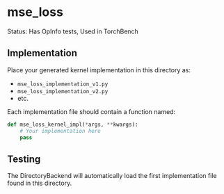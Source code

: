 # mse_loss

Status: Has OpInfo tests, Used in TorchBench

## Implementation

Place your generated kernel implementation in this directory as:
- `mse_loss_implementation_v1.py`
- `mse_loss_implementation_v2.py`
- etc.

Each implementation file should contain a function named:
```python
def mse_loss_kernel_impl(*args, **kwargs):
    # Your implementation here
    pass
```

## Testing

The DirectoryBackend will automatically load the first implementation file found in this directory.
